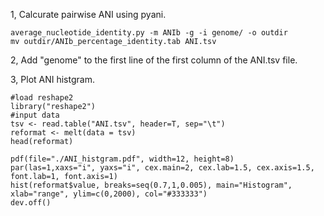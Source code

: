 1, Calcurate pairwise ANI using pyani.

    average_nucleotide_identity.py -m ANIb -g -i genome/ -o outdir
    mv outdir/ANIb_percentage_identity.tab ANI.tsv

2, Add "genome" to the first line of the first column of the ANI.tsv file.

  
3, Plot ANI histgram.
    
    #load reshape2
    library("reshape2")
    #input data
    tsv <- read.table("ANI.tsv", header=T, sep="\t")
    reformat <- melt(data = tsv)
    head(reformat)
    
    pdf(file="./ANI_histgram.pdf", width=12, height=8)
    par(las=1,xaxs="i", yaxs="i", cex.main=2, cex.lab=1.5, cex.axis=1.5, font.lab=1, font.axis=1)
    hist(reformat$value, breaks=seq(0.7,1,0.005), main="Histogram", xlab="range", ylim=c(0,2000), col="#333333")
    dev.off()
     




